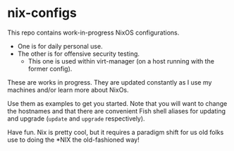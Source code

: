 # nix-configs

This repo contains work-in-progress NixOS configurations.

- One is for daily personal use.
- The other is for offensive security testing.
  - This one is used within virt-manager (on a host running with the former config).

These are works in progress. They are updated constantly as I use my machines and/or learn more about NixOs.

Use them as examples to get you started. Note that you will want to change the hostnames and that there are
convenient Fish shell aliases for updating and upgrade (`update` and `upgrade` respectively).

Have fun. Nix is pretty cool, but it requires a paradigm shift for us old folks use to doing the *NIX the
old-fashioned way!
